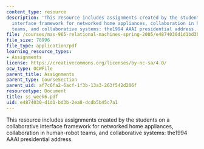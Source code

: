 ```yaml
---
content_type: resource
description: 'This resource includes assignments created by the students on a collaborative
  interface framework for networked home appliances, collaboration in human-robot
  teams, and collaborative systems: the1994 AAAI presidential address.'
file: /courses/mas-965-relational-machines-spring-2005/e4874030d1d1bd3b2ea8dcdb5b45c7a1_ss_week6.pdf
file_size: 78996
file_type: application/pdf
learning_resource_types:
- Assignments
license: https://creativecommons.org/licenses/by-nc-sa/4.0/
ocw_type: OCWFile
parent_title: Assignments
parent_type: CourseSection
parent_uid: af7c6fa2-6acf-1f3b-13a3-263f542d206f
resourcetype: Document
title: ss_week6.pdf
uid: e4874030-d1d1-bd3b-2ea8-dcdb5b45c7a1
---
```

This resource includes assignments created by the students on a collaborative interface framework for networked home appliances, collaboration in human-robot teams, and collaborative systems: the1994 AAAI presidential address.